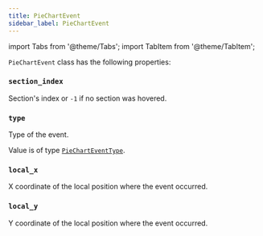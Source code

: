 ```yaml
---
title: PieChartEvent
sidebar_label: PieChartEvent
---
```


import Tabs from '@theme/Tabs';
import TabItem from '@theme/TabItem';

`PieChartEvent` class has the following properties:

### `section_index`

Section's index or `-1` if no section was hovered.

### `type`

Type of the event. 

Value is of type [`PieChartEventType`](/docs/reference/types/piecharteventtype).

### `local_x`

X coordinate of the local position where the event occurred.

### `local_y`

Y coordinate of the local position where the event occurred.
